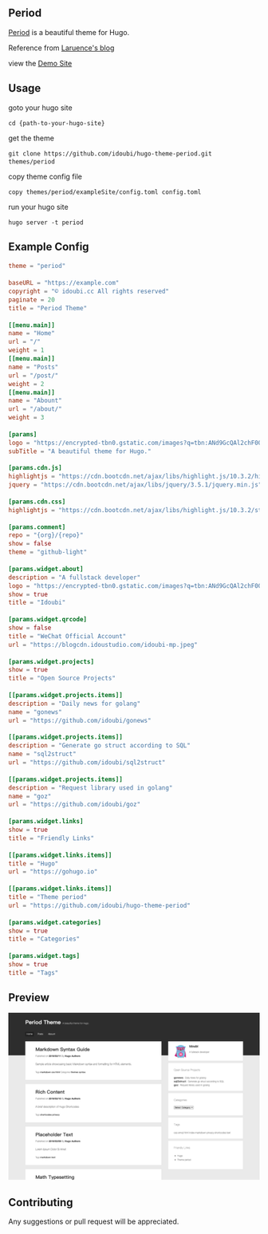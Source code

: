 ## Period

[Period](https://github.com/idoubi/hugo-theme-period) is a beautiful theme for Hugo. 

Reference from [Laruence's blog](https://www.laruence.com/)

view the [Demo Site](https://idoubi.cc)

## Usage

goto your hugo site 

```shell
cd {path-to-your-hugo-site}
```

get the theme

```shell
git clone https://github.com/idoubi/hugo-theme-period.git themes/period
```

copy theme config file 

```shell
copy themes/period/exampleSite/config.toml config.toml
```

run your hugo site 

```shell
hugo server -t period
```

## Example Config

```toml
theme = "period"

baseURL = "https://example.com"
copyright = "© idoubi.cc All rights reserved"
paginate = 20
title = "Period Theme"

[[menu.main]]
name = "Home"
url = "/"
weight = 1
[[menu.main]]
name = "Posts"
url = "/post/"
weight = 2
[[menu.main]]
name = "Abount"
url = "/about/"
weight = 3

[params]
logo = "https://encrypted-tbn0.gstatic.com/images?q=tbn:ANd9GcQAl2chF0OuqvNKaMXWlh9GPn5vlHpSl0pXgQ&usqp=CAU"
subTitle = "A beautiful theme for Hugo."

[params.cdn.js]
highlightjs = "https://cdn.bootcdn.net/ajax/libs/highlight.js/10.3.2/highlight.min.js"
jquery = "https://cdn.bootcdn.net/ajax/libs/jquery/3.5.1/jquery.min.js"

[params.cdn.css]
highlightjs = "https://cdn.bootcdn.net/ajax/libs/highlight.js/10.3.2/styles/an-old-hope.min.css"

[params.comment]
repo = "{org}/{repo}"
show = false
theme = "github-light"

[params.widget.about]
description = "A fullstack developer"
logo = "https://encrypted-tbn0.gstatic.com/images?q=tbn:ANd9GcQAl2chF0OuqvNKaMXWlh9GPn5vlHpSl0pXgQ&usqp=CAU"
show = true
title = "Idoubi"

[params.widget.qrcode]
show = false
title = "WeChat Official Account"
url = "https://blogcdn.idoustudio.com/idoubi-mp.jpeg"

[params.widget.projects]
show = true
title = "Open Source Projects"

[[params.widget.projects.items]]
description = "Daily news for golang"
name = "gonews"
url = "https://github.com/idoubi/gonews"

[[params.widget.projects.items]]
description = "Generate go struct according to SQL"
name = "sql2struct"
url = "https://github.com/idoubi/sql2struct"

[[params.widget.projects.items]]
description = "Request library used in golang"
name = "goz"
url = "https://github.com/idoubi/goz"

[params.widget.links]
show = true
title = "Friendly Links"

[[params.widget.links.items]]
title = "Hugo"
url = "https://gohugo.io"

[[params.widget.links.items]]
title = "Theme period"
url = "https://github.com/idoubi/hugo-theme-period"

[params.widget.categories]
show = true
title = "Categories"

[params.widget.tags]
show = true
title = "Tags"
```

## Preview 

![](./images/screenshot.png)



## Contributing

Any suggestions or pull request will be appreciated.
